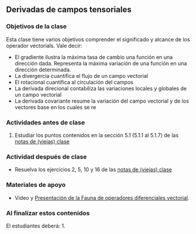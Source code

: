 ## Derivadas de campos tensoriales

### Objetivos de la clase
Esta clase tiene varios objetivos comprender el significado y alcance de los operador vectorials. Vale decir:
  - El gradiente ilustra la máxima tasa de cambio una función en una dirección dada. Representa la máxima variación de una función en una dirección determinada.
  - La divergercia cuantifica el flujo de un campo vectorial
  - El rotacional cuantifica al circulación del campos
  - La derivada direcional contabiliza las variaciones locales y globales de un campo vectorial
  - La derivada covariante resume la variación del campo vectorial y de los vectores base en los cuales se re

### Actividades **antes** de clase
1. Estudiar los puntos contenidos en la sección 5.1 (5.1.1 al 5.1.7) de las [notas de (viejas) clase](https://github.com/nunezluis/MisCursos/blob/main/MisMateriales/LibrosCapitulos/VolumenUNOShort.pdf)



### Actividad **después** de clase
+ Resuelva los ejercicios 2, 5, 10 y 16 de las [notas de (viejas) clase](https://github.com/nunezluis/MisCursos/blob/main/MisMateriales/LibrosCapitulos/VolumenUNOShort.pdf)

### Materiales de apoyo
+ Video y [Presentación de la Fauna de operadores diferenciales vectorial](https://github.com/nunezluis/MisCursos/blob/main/MisMateriales/Presentaciones/5_3FaunaOperadoresVect.pdf).

### Al finalizar estos contenidos
   El estudiantes deberá:
   1.
